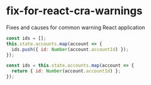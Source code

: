 # fix-for-react-cra-warnings
Fixes and causes for common warning React application

```javascript
const ids = [];
this.state.accounts.map(account => {
  ids.push({ id: Number(account.accountId) });
});
```
```javascript
const ids = this.state.accounts.map(account => {
  return { id: Number(account.accountId) };
});

```
